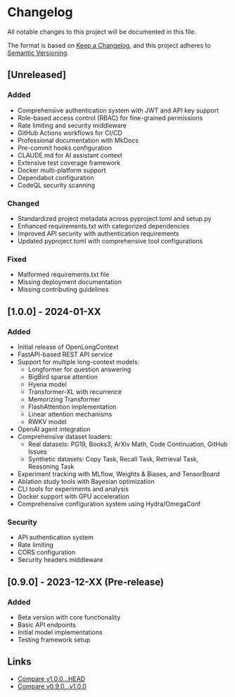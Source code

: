 # Changelog

All notable changes to this project will be documented in this file.

The format is based on [Keep a Changelog](https://keepachangelog.com/en/1.1.0/),
and this project adheres to [Semantic Versioning](https://semver.org/spec/v2.0.0.html).

## [Unreleased]

### Added
- Comprehensive authentication system with JWT and API key support
- Role-based access control (RBAC) for fine-grained permissions
- Rate limiting and security middleware
- GitHub Actions workflows for CI/CD
- Professional documentation with MkDocs
- Pre-commit hooks configuration
- CLAUDE.md for AI assistant context
- Extensive test coverage framework
- Docker multi-platform support
- Dependabot configuration
- CodeQL security scanning

### Changed
- Standardized project metadata across pyproject.toml and setup.py
- Enhanced requirements.txt with categorized dependencies
- Improved API security with authentication requirements
- Updated pyproject.toml with comprehensive tool configurations

### Fixed
- Malformed requirements.txt file
- Missing deployment documentation
- Missing contributing guidelines

## [1.0.0] - 2024-01-XX

### Added
- Initial release of OpenLongContext
- FastAPI-based REST API service
- Support for multiple long-context models:
  - Longformer for question answering
  - BigBird sparse attention
  - Hyena model
  - Transformer-XL with recurrence
  - Memorizing Transformer
  - FlashAttention implementation
  - Linear attention mechanisms
  - RWKV model
- OpenAI agent integration
- Comprehensive dataset loaders:
  - Real datasets: PG19, Books3, ArXiv Math, Code Continuation, GitHub Issues
  - Synthetic datasets: Copy Task, Recall Task, Retrieval Task, Reasoning Task
- Experiment tracking with MLflow, Weights & Biases, and TensorBoard
- Ablation study tools with Bayesian optimization
- CLI tools for experiments and analysis
- Docker support with GPU acceleration
- Comprehensive configuration system using Hydra/OmegaConf

### Security
- API authentication system
- Rate limiting
- CORS configuration
- Security headers middleware

## [0.9.0] - 2023-12-XX (Pre-release)

### Added
- Beta version with core functionality
- Basic API endpoints
- Initial model implementations
- Testing framework setup

## Links
- [Compare v1.0.0...HEAD](https://github.com/openlongcontext/openlongcontext/compare/v1.0.0...HEAD)
- [Compare v0.9.0...v1.0.0](https://github.com/openlongcontext/openlongcontext/compare/v0.9.0...v1.0.0)